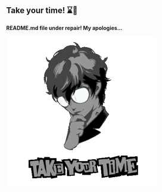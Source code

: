 ## Take your time! ⌛️🎩

**README.md file under repair! My apologies...**
<br>

[![Take you time!](gif/takeyourtime.gif)](https://koi-software.github.io/website/)





<!--![GitHub Stats](https://github-readme-stats.vercel.app/api?username=litvinasGH&show_icons=true&count_private=true&theme=radical)
![Top Langs](https://github-readme-stats.vercel.app/api/top-langs/?username=litvinasGH&layout=pie&theme=radical)-->

